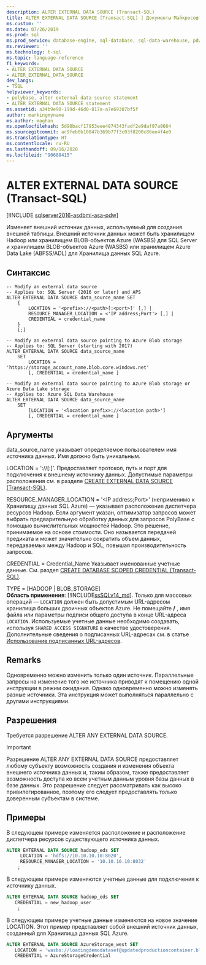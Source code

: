 ```yaml
---
description: ALTER EXTERNAL DATA SOURCE (Transact-SQL)
title: ALTER EXTERNAL DATA SOURCE (Transact-SQL) | Документы Майкрософт
ms.custom: ''
ms.date: 07/26/2019
ms.prod: sql
ms.prod_service: database-engine, sql-database, sql-data-warehouse, pdw
ms.reviewer: ''
ms.technology: t-sql
ms.topic: language-reference
f1_keywords:
- ALTER EXTERNAL DATA SOURCE
- ALTER_EXTERNAL_DATA_SOURCE
dev_langs:
- TSQL
helpviewer_keywords:
- polybase, alter external data source statement
- ALTER EXTERNAL DATA SOURCE statement
ms.assetid: a34b9e90-199d-46d0-817a-a7e69387bf5f
author: markingmyname
ms.author: maghan
ms.openlocfilehash: 5d90bacf17953eee4874343fadf2e9daf97a8664
ms.sourcegitcommit: ac9feb0b10847b369b77f3c03f8200c86ee4f4e0
ms.translationtype: HT
ms.contentlocale: ru-RU
ms.lasthandoff: 09/16/2020
ms.locfileid: "90688415"
---
```

# <a name="alter-external-data-source-transact-sql"></a>ALTER EXTERNAL DATA SOURCE (Transact-SQL)
[!INCLUDE [sqlserver2016-asdbmi-asa-pdw](../../includes/applies-to-version/sqlserver2016-asdbmi-asa-pdw.md)]

  Изменяет внешний источник данных, используемый для создания внешней таблицы. Внешний источник данных может быть хранилищем Hadoop или хранилищем BLOB-объектов Azure (WASBS) для SQL Server и хранилищем BLOB-объектов Azure (WASBS) или хранилищем Azure Data Lake (ABFSS/ADL) для Хранилища данных SQL Azure. 

## <a name="syntax"></a>Синтаксис  

```syntaxsql
-- Modify an external data source
-- Applies to: SQL Server (2016 or later) and APS
ALTER EXTERNAL DATA SOURCE data_source_name SET
    {   
        LOCATION = '<prefix>://<path>[:<port>]' [,] |
        RESOURCE_MANAGER_LOCATION = <'IP address;Port'> [,] |
        CREDENTIAL = credential_name
    }  
    [;]  

-- Modify an external data source pointing to Azure Blob storage
-- Applies to: SQL Server (starting with 2017)
ALTER EXTERNAL DATA SOURCE data_source_name
    SET
        LOCATION = 'https://storage_account_name.blob.core.windows.net'
        [, CREDENTIAL = credential_name ] 

-- Modify an external data source pointing to Azure Blob storage or Azure Data Lake storage
-- Applies to: Azure SQL Data Warehouse
ALTER EXTERNAL DATA SOURCE data_source_name
    SET
        [LOCATION = '<location prefix>://<location path>']
        [, CREDENTIAL = credential_name ] 
```

## <a name="arguments"></a>Аргументы  
 data_source_name указывает определяемое пользователем имя источника данных. Имя должно быть уникальным.

 LOCATION = '<prefix>://<path>[:<port>]'. Предоставляет протокол, путь и порт для подключения к внешнему источнику данных. Допустимые параметры расположения см. в разделе [CREATE EXTERNAL DATA SOURCE &#40;Transact-SQL&#41;](create-external-data-source-transact-sql.md#location--prefixpathport).

 RESOURCE_MANAGER_LOCATION = '\<IP address;Port>' (неприменимо к Хранилищу данных SQL Azure) — указывает расположение диспетчера ресурсов Hadoop. Если аргумент указан, оптимизатор запросов может выбрать предварительную обработку данных для запросов PolyBase с помощью вычислительных мощностей Hadoop. Это решение, принимаемое на основе стоимости. Оно называется передачей предиката и может значительно сократить объем данных, передаваемых между Hadoop и SQL, повышая производительность запросов.

 CREDENTIAL = Credential_Name Указывает именованные учетные данные. См. раздел [CREATE DATABASE SCOPED CREDENTIAL (Transact-SQL)](../../t-sql/statements/create-database-scoped-credential-transact-sql.md).

TYPE = [HADOOP | BLOB_STORAGE]   
**Область применения**: [!INCLUDE[ssSQLv14_md](../../includes/sssqlv14-md.md)].
Только для массовых операций — `LOCATION` должен быть допустимым URL-адресом хранилища больших двоичных объектов Azure. Не помещайте **/** , имя файла или параметры подписи общего доступа в конце URL-адреса `LOCATION`.
Используемые учетные данные необходимо создавать, используя `SHARED ACCESS SIGNATURE` в качестве удостоверения. Дополнительные сведения о подписанных URL-адресах см. в статье [Использование подписанных URL-адресов](https://docs.microsoft.com/azure/storage/storage-dotnet-shared-access-signature-part-1).

  

## <a name="remarks"></a>Remarks
 Одновременно можно изменить только один источник. Параллельные запросы на изменение того же источника приводят к помещению одной инструкции в режим ожидания. Однако одновременно можно изменять разные источники. Эта инструкция может выполняться параллельно с другими инструкциями.

## <a name="permissions"></a>Разрешения  
 Требуется разрешение ALTER ANY EXTERNAL DATA SOURCE.
 > [!IMPORTANT]  
 > Разрешение ALTER ANY EXTERNAL DATA SOURCE предоставляет любому субъекту возможность создания и изменения объекта внешнего источника данных и, таким образом, также предоставляет возможность доступа ко всем учетным данным уровня базы данных в базе данных. Это разрешение следует рассматривать как высоко привилегированное, поэтому его следует предоставлять только доверенным субъектам в системе.


## <a name="examples"></a>Примеры  
 В следующем примере изменяется расположение и расположение диспетчера ресурсов существующего источника данных.

```sql  
ALTER EXTERNAL DATA SOURCE hadoop_eds SET
     LOCATION = 'hdfs://10.10.10.10:8020',
     RESOURCE_MANAGER_LOCATION = '10.10.10.10:8032'
    ;
```

 В следующем примере изменяются учетные данные для подключения к источнику данных.

```sql 
ALTER EXTERNAL DATA SOURCE hadoop_eds SET
   CREDENTIAL = new_hadoop_user
    ;
```

 В следующем примере учетные данные изменяются на новое значение LOCATION. Этот пример представляет собой внешний источник данных, созданный для Хранилища данных SQL Azure. 

```sql  
ALTER EXTERNAL DATA SOURCE AzureStorage_west SET
   LOCATION = 'wasbs://loadingdemodataset@updatedproductioncontainer.blob.core.windows.net',
   CREDENTIAL = AzureStorageCredential
```
